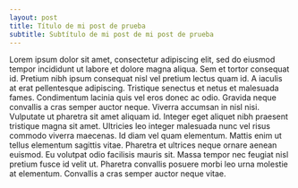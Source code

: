 ```yaml
---
layout: post
title: Título de mi post de prueba
subtitle: Subtítulo de mi post de mi post de prueba
---
```


Lorem ipsum dolor sit amet, consectetur adipiscing elit, sed do eiusmod tempor incididunt ut labore et dolore magna aliqua. Sem et tortor consequat id. Pretium nibh ipsum consequat nisl vel pretium lectus quam id. A iaculis at erat pellentesque adipiscing. Tristique senectus et netus et malesuada fames. Condimentum lacinia quis vel eros donec ac odio. Gravida neque convallis a cras semper auctor neque. Viverra accumsan in nisl nisi. Vulputate ut pharetra sit amet aliquam id. Integer eget aliquet nibh praesent tristique magna sit amet. Ultricies leo integer malesuada nunc vel risus commodo viverra maecenas. Id diam vel quam elementum. Mattis enim ut tellus elementum sagittis vitae. Pharetra et ultrices neque ornare aenean euismod. Eu volutpat odio facilisis mauris sit. Massa tempor nec feugiat nisl pretium fusce id velit ut. Pharetra convallis posuere morbi leo urna molestie at elementum. Convallis a cras semper auctor neque vitae.

